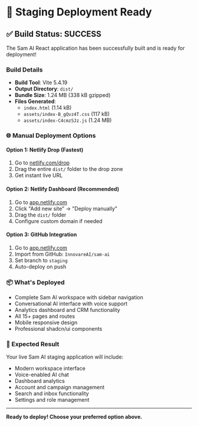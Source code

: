 # 🚀 Staging Deployment Ready

## ✅ Build Status: SUCCESS

The Sam AI React application has been successfully built and is ready for deployment!

### Build Details
- **Build Tool**: Vite 5.4.19
- **Output Directory**: `dist/`
- **Bundle Size**: 1.24 MB (338 kB gzipped)
- **Files Generated**: 
  - `index.html` (1.14 kB)
  - `assets/index-B_gQvz4T.css` (117 kB)
  - `assets/index-C4cmzSJz.js` (1.24 MB)

### 🌐 Manual Deployment Options

#### Option 1: Netlify Drop (Fastest)
1. Go to [netlify.com/drop](https://netlify.com/drop)
2. Drag the entire `dist/` folder to the drop zone
3. Get instant live URL

#### Option 2: Netlify Dashboard (Recommended)
1. Go to [app.netlify.com](https://app.netlify.com)
2. Click "Add new site" → "Deploy manually"
3. Drag the `dist/` folder
4. Configure custom domain if needed

#### Option 3: GitHub Integration
1. Go to [app.netlify.com](https://app.netlify.com)
2. Import from GitHub: `InnovareAI/sam-ai`
3. Set branch to `staging`
4. Auto-deploy on push

### 📦 What's Deployed
- Complete Sam AI workspace with sidebar navigation
- Conversational AI interface with voice support
- Analytics dashboard and CRM functionality
- All 15+ pages and routes
- Mobile responsive design
- Professional shadcn/ui components

### 🎯 Expected Result
Your live Sam AI staging application will include:
- Modern workspace interface
- Voice-enabled AI chat
- Dashboard analytics
- Account and campaign management
- Search and inbox functionality
- Settings and role management

---

**Ready to deploy! Choose your preferred option above.**